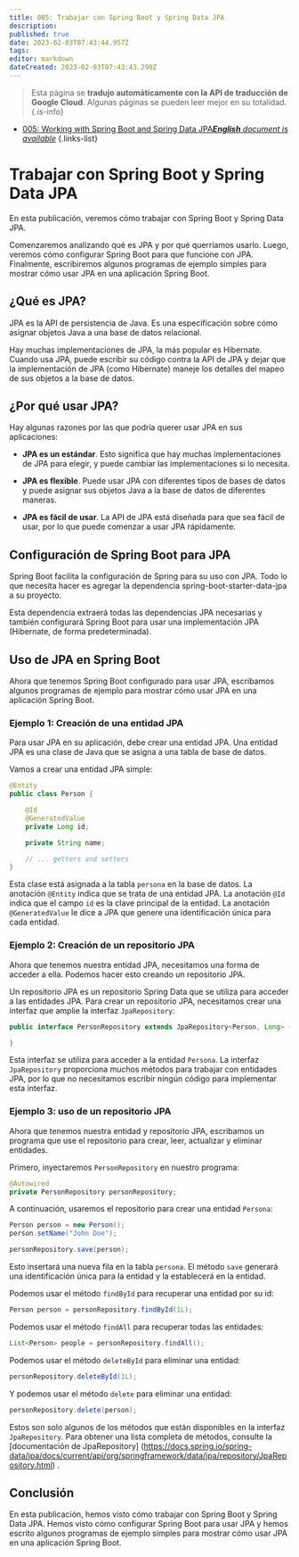 ```yaml
---
title: 005: Trabajar con Spring Boot y Spring Data JPA
description: 
published: true
date: 2023-02-03T07:43:44.957Z
tags: 
editor: markdown
dateCreated: 2023-02-03T07:43:43.290Z
---
```


> Esta página se **tradujo automáticamente con la API de traducción de Google Cloud**.
Algunas páginas se pueden leer mejor en su totalidad.{.is-info}



- [005: Working with Spring Boot and Spring Data JPA***English** document is available*](/en/Knowledge-base/Spring-Boot/Learning/005-working-with-spring-boot-and-spring-data-jpa)
{.links-list}


# Trabajar con Spring Boot y Spring Data JPA

En esta publicación, veremos cómo trabajar con Spring Boot y Spring Data JPA.

Comenzaremos analizando qué es JPA y por qué querríamos usarlo. Luego, veremos cómo configurar Spring Boot para que funcione con JPA. Finalmente, escribiremos algunos programas de ejemplo simples para mostrar cómo usar JPA en una aplicación Spring Boot.

## ¿Qué es JPA?

JPA es la API de persistencia de Java. Es una especificación sobre cómo asignar objetos Java a una base de datos relacional.

Hay muchas implementaciones de JPA, la más popular es Hibernate. Cuando usa JPA, puede escribir su código contra la API de JPA y dejar que la implementación de JPA (como Hibernate) maneje los detalles del mapeo de sus objetos a la base de datos.

## ¿Por qué usar JPA?

Hay algunas razones por las que podría querer usar JPA en sus aplicaciones:

- **JPA es un estándar**. Esto significa que hay muchas implementaciones de JPA para elegir, y puede cambiar las implementaciones si lo necesita.

- **JPA es flexible**. Puede usar JPA con diferentes tipos de bases de datos y puede asignar sus objetos Java a la base de datos de diferentes maneras.

- **JPA es fácil de usar**. La API de JPA está diseñada para que sea fácil de usar, por lo que puede comenzar a usar JPA rápidamente.

## Configuración de Spring Boot para JPA

Spring Boot facilita la configuración de Spring para su uso con JPA. Todo lo que necesita hacer es agregar la dependencia spring-boot-starter-data-jpa a su proyecto.

Esta dependencia extraerá todas las dependencias JPA necesarias y también configurará Spring Boot para usar una implementación JPA (Hibernate, de forma predeterminada).

## Uso de JPA en Spring Boot

Ahora que tenemos Spring Boot configurado para usar JPA, escribamos algunos programas de ejemplo para mostrar cómo usar JPA en una aplicación Spring Boot.

### Ejemplo 1: Creación de una entidad JPA

Para usar JPA en su aplicación, debe crear una entidad JPA. Una entidad JPA es una clase de Java que se asigna a una tabla de base de datos.

Vamos a crear una entidad JPA simple:

```java
@Entity
public class Person {

    @Id
    @GeneratedValue
    private Long id;

    private String name;

    // ... getters and setters
}
```

Esta clase está asignada a la tabla `persona` en la base de datos. La anotación `@Entity` indica que se trata de una entidad JPA. La anotación `@Id` indica que el campo `id` es la clave principal de la entidad. La anotación `@GeneratedValue` le dice a JPA que genere una identificación única para cada entidad.

### Ejemplo 2: Creación de un repositorio JPA

Ahora que tenemos nuestra entidad JPA, necesitamos una forma de acceder a ella. Podemos hacer esto creando un repositorio JPA.

Un repositorio JPA es un repositorio Spring Data que se utiliza para acceder a las entidades JPA. Para crear un repositorio JPA, necesitamos crear una interfaz que amplíe la interfaz `JpaRepository`:

```java
public interface PersonRepository extends JpaRepository<Person, Long> {

}
```

Esta interfaz se utiliza para acceder a la entidad `Persona`. La interfaz `JpaRepository` proporciona muchos métodos para trabajar con entidades JPA, por lo que no necesitamos escribir ningún código para implementar esta interfaz.

### Ejemplo 3: uso de un repositorio JPA

Ahora que tenemos nuestra entidad y repositorio JPA, escribamos un programa que use el repositorio para crear, leer, actualizar y eliminar entidades.

Primero, inyectaremos `PersonRepository` en nuestro programa:

```java
@Autowired
private PersonRepository personRepository;
```

A continuación, usaremos el repositorio para crear una entidad `Persona`:

```java
Person person = new Person();
person.setName("John Doe");

personRepository.save(person);
```

Esto insertará una nueva fila en la tabla `persona`. El método `save` generará una identificación única para la entidad y la establecerá en la entidad.

Podemos usar el método `findById` para recuperar una entidad por su id:

```java
Person person = personRepository.findById(1L);
```

Podemos usar el método `findAll` para recuperar todas las entidades:

```java
List<Person> people = personRepository.findAll();
```

Podemos usar el método `deleteById` para eliminar una entidad:

```java
personRepository.deleteById(1L);
```

Y podemos usar el método `delete` para eliminar una entidad:

```java
personRepository.delete(person);
```

Estos son solo algunos de los métodos que están disponibles en la interfaz `JpaRepository`. Para obtener una lista completa de métodos, consulte la [documentación de JpaRepository] (https://docs.spring.io/spring-data/jpa/docs/current/api/org/springframework/data/jpa/repository/JpaRepository.html) .

## Conclusión

En esta publicación, hemos visto cómo trabajar con Spring Boot y Spring Data JPA. Hemos visto cómo configurar Spring Boot para usar JPA y hemos escrito algunos programas de ejemplo simples para mostrar cómo usar JPA en una aplicación Spring Boot.